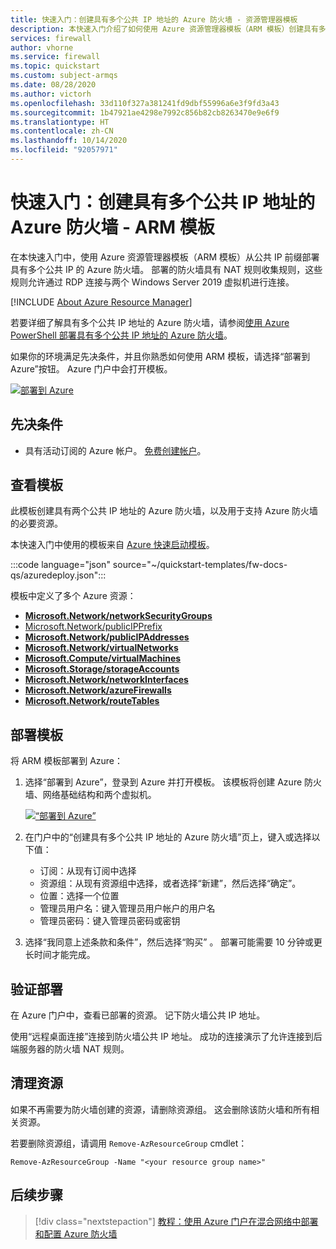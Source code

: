 ```yaml
---
title: 快速入门：创建具有多个公共 IP 地址的 Azure 防火墙 - 资源管理器模板
description: 本快速入门介绍了如何使用 Azure 资源管理器模板（ARM 模板）创建具有多个公共 IP 地址的 Azure 防火墙。
services: firewall
author: vhorne
ms.service: firewall
ms.topic: quickstart
ms.custom: subject-armqs
ms.date: 08/28/2020
ms.author: victorh
ms.openlocfilehash: 33d110f327a381241fd9dbf55996a6e3f9fd3a43
ms.sourcegitcommit: 1b47921ae4298e7992c856b82cb8263470e9e6f9
ms.translationtype: HT
ms.contentlocale: zh-CN
ms.lasthandoff: 10/14/2020
ms.locfileid: "92057971"
---
```

# <a name="quickstart-create-an-azure-firewall-with-multiple-public-ip-addresses---arm-template"></a>快速入门：创建具有多个公共 IP 地址的 Azure 防火墙 - ARM 模板

在本快速入门中，使用 Azure 资源管理器模板（ARM 模板）从公共 IP 前缀部署具有多个公共 IP 的 Azure 防火墙。 部署的防火墙具有 NAT 规则收集规则，这些规则允许通过 RDP 连接与两个 Windows Server 2019 虚拟机进行连接。

[!INCLUDE [About Azure Resource Manager](../../includes/resource-manager-quickstart-introduction.md)]

若要详细了解具有多个公共 IP 地址的 Azure 防火墙，请参阅[使用 Azure PowerShell 部署具有多个公共 IP 地址的 Azure 防火墙](deploy-multi-public-ip-powershell.md)。

如果你的环境满足先决条件，并且你熟悉如何使用 ARM 模板，请选择“部署到 Azure”按钮。 Azure 门户中会打开模板。

[![部署到 Azure](../media/template-deployments/deploy-to-azure.svg)](https://portal.azure.com/#create/Microsoft.Template/uri/https%3A%2F%2Fraw.githubusercontent.com%2FAzure%2Fazure-quickstart-templates%2Fmaster%2Ffw-docs-qs%2Fazuredeploy.json)

## <a name="prerequisites"></a>先决条件

- 具有活动订阅的 Azure 帐户。 [免费创建帐户](https://azure.microsoft.com/free/?WT.mc_id=A261C142F)。

## <a name="review-the-template"></a>查看模板

此模板创建具有两个公共 IP 地址的 Azure 防火墙，以及用于支持 Azure 防火墙的必要资源。

本快速入门中使用的模板来自 [Azure 快速启动模板](https://azure.microsoft.com/resources/templates/fw-docs-qs)。

:::code language="json" source="~/quickstart-templates/fw-docs-qs/azuredeploy.json":::

模板中定义了多个 Azure 资源：

- [**Microsoft.Network/networkSecurityGroups**](/azure/templates/microsoft.network/networksecuritygroups)
- [Microsoft.Network/publicIPPrefix](/azure/templates/microsoft.network/publicipprefixes)
- [**Microsoft.Network/publicIPAddresses**](/azure/templates/microsoft.network/publicipaddresses)
- [**Microsoft.Network/virtualNetworks**](/azure/templates/microsoft.network/virtualnetworks)
- [**Microsoft.Compute/virtualMachines**](/azure/templates/microsoft.compute/virtualmachines)
- [**Microsoft.Storage/storageAccounts**](/azure/templates/microsoft.storage/storageAccounts)
- [**Microsoft.Network/networkInterfaces**](/azure/templates/microsoft.network/networkinterfaces)
- [**Microsoft.Network/azureFirewalls**](/azure/templates/microsoft.network/azureFirewalls)
- [**Microsoft.Network/routeTables**](/azure/templates/microsoft.network/routeTables)

## <a name="deploy-the-template"></a>部署模板

将 ARM 模板部署到 Azure：

1. 选择“部署到 Azure”，登录到 Azure 并打开模板。 该模板将创建 Azure 防火墙、网络基础结构和两个虚拟机。

   [![“部署到 Azure”](../media/template-deployments/deploy-to-azure.svg)](https://portal.azure.com/#create/Microsoft.Template/uri/https%3A%2F%2Fraw.githubusercontent.com%2FAzure%2Fazure-quickstart-templates%2Fmaster%2Ffw-docs-qs%2Fazuredeploy.json)

2. 在门户中的“创建具有多个公共 IP 地址的 Azure 防火墙”页上，键入或选择以下值：
   - 订阅：从现有订阅中选择 
   - 资源组：从现有资源组中选择，或者选择“新建”，然后选择“确定”。 
   - 位置：选择一个位置
   - 管理员用户名：键入管理员用户帐户的用户名 
   - 管理员密码：键入管理员密码或密钥

3. 选择“我同意上述条款和条件”，然后选择“购买”   。 部署可能需要 10 分钟或更长时间才能完成。

## <a name="validate-the-deployment"></a>验证部署

在 Azure 门户中，查看已部署的资源。 记下防火墙公共 IP 地址。  

使用“远程桌面连接”连接到防火墙公共 IP 地址。 成功的连接演示了允许连接到后端服务器的防火墙 NAT 规则。

## <a name="clean-up-resources"></a>清理资源

如果不再需要为防火墙创建的资源，请删除资源组。 这会删除该防火墙和所有相关资源。

若要删除资源组，请调用 `Remove-AzResourceGroup` cmdlet：

```azurepowershell-interactive
Remove-AzResourceGroup -Name "<your resource group name>"
```

## <a name="next-steps"></a>后续步骤

> [!div class="nextstepaction"]
> [教程：使用 Azure 门户在混合网络中部署和配置 Azure 防火墙](tutorial-hybrid-portal.md)
